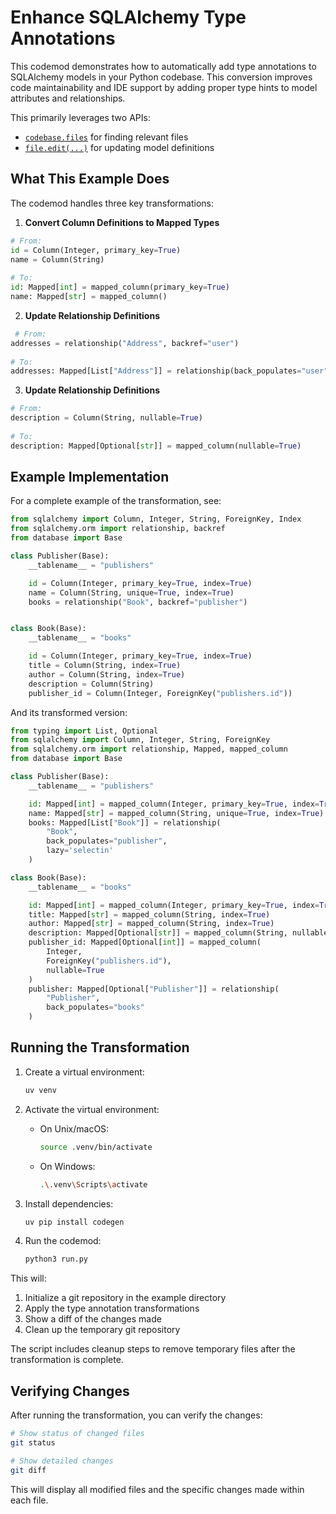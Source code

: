 # Enhance SQLAlchemy Type Annotations

This codemod demonstrates how to automatically add type annotations to SQLAlchemy models in your Python codebase. This conversion improves code maintainability and IDE support by adding proper type hints to model attributes and relationships.

This primarily leverages two APIs:
- [`codebase.files`](/api-reference/Codebase#files) for finding relevant files
- [`file.edit(...)`](/api-reference/Codebase#files) for updating model definitions

## What This Example Does

The codemod handles three key transformations:

1. **Convert Column Definitions to Mapped Types**
```python python
# From:
id = Column(Integer, primary_key=True)
name = Column(String)
   
# To:
id: Mapped[int] = mapped_column(primary_key=True)
name: Mapped[str] = mapped_column()
```

2. **Update Relationship Definitions**
```python python
 # From:
addresses = relationship("Address", backref="user")
   
# To:
addresses: Mapped[List["Address"]] = relationship(back_populates="user")
```

3. **Update Relationship Definitions**
```python python
# From:
description = Column(String, nullable=True)
   
# To:
description: Mapped[Optional[str]] = mapped_column(nullable=True)
```

## Example Implementation

For a complete example of the transformation, see:

```python python
from sqlalchemy import Column, Integer, String, ForeignKey, Index
from sqlalchemy.orm import relationship, backref
from database import Base

class Publisher(Base):
    __tablename__ = "publishers"

    id = Column(Integer, primary_key=True, index=True)
    name = Column(String, unique=True, index=True)
    books = relationship("Book", backref="publisher")


class Book(Base):
    __tablename__ = "books"

    id = Column(Integer, primary_key=True, index=True)
    title = Column(String, index=True)
    author = Column(String, index=True)
    description = Column(String)
    publisher_id = Column(Integer, ForeignKey("publishers.id"))
```

And its transformed version:

```python python
from typing import List, Optional
from sqlalchemy import Column, Integer, String, ForeignKey
from sqlalchemy.orm import relationship, Mapped, mapped_column
from database import Base

class Publisher(Base):
    __tablename__ = "publishers"

    id: Mapped[int] = mapped_column(Integer, primary_key=True, index=True)
    name: Mapped[str] = mapped_column(String, unique=True, index=True)
    books: Mapped[List["Book"]] = relationship(
        "Book", 
        back_populates="publisher",
        lazy='selectin'
    )

class Book(Base):
    __tablename__ = "books"

    id: Mapped[int] = mapped_column(Integer, primary_key=True, index=True)
    title: Mapped[str] = mapped_column(String, index=True)
    author: Mapped[str] = mapped_column(String, index=True)
    description: Mapped[Optional[str]] = mapped_column(String, nullable=True)
    publisher_id: Mapped[Optional[int]] = mapped_column(
        Integer, 
        ForeignKey("publishers.id"),
        nullable=True
    )
    publisher: Mapped[Optional["Publisher"]] = relationship(
        "Publisher", 
        back_populates="books"
    )
```

## Running the Transformation

1. Create a virtual environment:
    ```bash
    uv venv
    ```

2. Activate the virtual environment:
    - On Unix/macOS:
        ```bash
        source .venv/bin/activate
        ```
    - On Windows:
        ```bash
        .\.venv\Scripts\activate
        ```

3. Install dependencies:
    ```bash
    uv pip install codegen
    ```

4. Run the codemod:
    ```bash
    python3 run.py
    ```

This will:
1. Initialize a git repository in the example directory
2. Apply the type annotation transformations
3. Show a diff of the changes made
4. Clean up the temporary git repository

<Note>
The script includes cleanup steps to remove temporary files after the transformation is complete.
</Note>

## Verifying Changes

After running the transformation, you can verify the changes:

```bash
# Show status of changed files
git status

# Show detailed changes
git diff
```

This will display all modified files and the specific changes made within each file.

